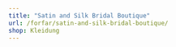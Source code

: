 ```yaml
---
title: "Satin and Silk Bridal Boutique"
url: /forfar/satin-and-silk-bridal-boutique/
shop: Kleidung
---
```

